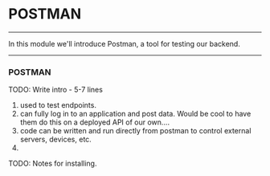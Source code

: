 # POSTMAN
---
In this module we'll introduce Postman, a tool for testing our backend.

<hr />

### POSTMAN
TODO: Write intro - 5-7 lines

1. used to test endpoints.
2. can fully log in to an application and post data. Would be cool to have them do this on a deployed API of our own....
3. code can be written and run directly from postman to control external servers, devices, etc.
4. 




TODO: Notes for installing.